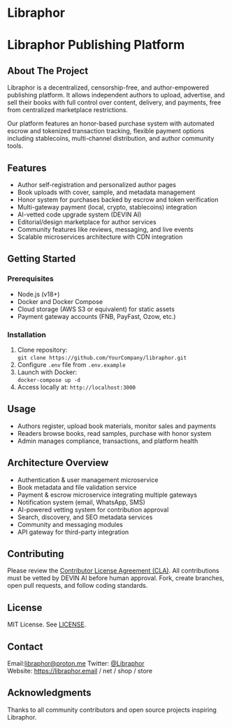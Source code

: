 # Libraphor
# Libraphor Publishing Platform

## About The Project

Libraphor is a decentralized, censorship-free, and author-empowered publishing platform. It allows independent authors to upload, advertise, and sell their books with full control over content, delivery, and payments, free from centralized marketplace restrictions.

Our platform features an honor-based purchase system with automated escrow and tokenized transaction tracking, flexible payment options including stablecoins, multi-channel distribution, and author community tools.

## Features

- Author self-registration and personalized author pages  
- Book uploads with cover, sample, and metadata management  
- Honor system for purchases backed by escrow and token verification  
- Multi-gateway payment (local, crypto, stablecoins) integration  
- AI-vetted code upgrade system (DEVIN AI)  
- Editorial/design marketplace for author services  
- Community features like reviews, messaging, and live events  
- Scalable microservices architecture with CDN integration  

## Getting Started

### Prerequisites

- Node.js (v18+)  
- Docker and Docker Compose  
- Cloud storage (AWS S3 or equivalent) for static assets  
- Payment gateway accounts (FNB, PayFast, Ozow, etc.)

### Installation

1. Clone repository:  
   `git clone https://github.com/YourCompany/libraphor.git`  
2. Configure `.env` file from `.env.example`  
3. Launch with Docker:  
   `docker-compose up -d`  
4. Access locally at: `http://localhost:3000`

## Usage

- Authors register, upload book materials, monitor sales and payments  
- Readers browse books, read samples, purchase with honor system  
- Admin manages compliance, transactions, and platform health

## Architecture Overview

- Authentication & user management microservice  
- Book metadata and file validation service  
- Payment & escrow microservice integrating multiple gateways  
- Notification system (email, WhatsApp, SMS)  
- AI-powered vetting system for contribution approval  
- Search, discovery, and SEO metadata services  
- Community and messaging modules  
- API gateway for third-party integration  

## Contributing

Please review the [Contributor License Agreement (CLA)](CLA.md). All contributions must be vetted by DEVIN AI before human approval. Fork, create branches, open pull requests, and follow coding standards.

## License

MIT License. See [LICENSE](LICENSE).

## Contact

Email:libraphor@proton.me
Twitter: [@Libraphor](https://twitter.com/Libraphor)  
Website: https://libraphor.email / net / shop / store 

## Acknowledgments

Thanks to all community contributors and open source projects inspiring Libraphor.

